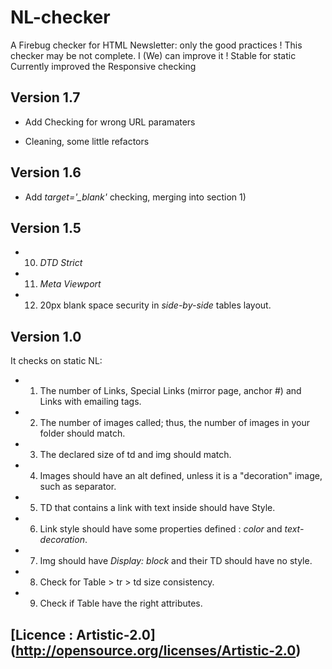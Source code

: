 # NL-checker

A Firebug checker for HTML Newsletter: only the good practices !
This checker may be not complete. I (We) can improve it !
Stable for static
Currently improved the Responsive checking

## Version 1.7

- Add Checking for wrong URL paramaters

- Cleaning, some little refactors

## Version 1.6

- Add *target='_blank'* checking, merging into section 1)

## Version 1.5

- 10) *DTD Strict*

- 11) *Meta Viewport*

- 12) 20px blank space security in *side-by-side* tables layout.

## Version 1.0

It checks on static NL:
- 1) The number of Links, Special Links (mirror page, anchor #) and Links with emailing tags.

- 2) The number of images called; thus, the number of images in your folder should match.

- 3) The declared size of td and img should match.

- 4) Images should have an alt defined, unless it is a "decoration" image, such as separator.

- 5) TD that contains a link with text inside should have Style.

- 6) Link style should have some properties defined : *color* and *text-decoration*.

- 7) Img should have *Display: block* and their TD should have no style.

- 8) Check for Table > tr > td size consistency.

- 9) Check if Table have the right attributes.

## [Licence : Artistic-2.0] (http://opensource.org/licenses/Artistic-2.0)